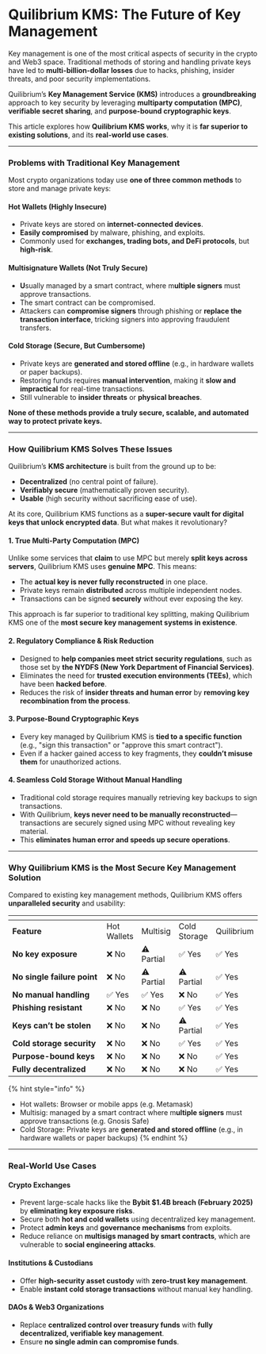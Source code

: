 # Quilibrium KMS: The Future of Key Management

Key management is one of the most critical aspects of security in the crypto and Web3 space. Traditional methods of storing and handling private keys have led to **multi-billion-dollar losses** due to hacks, phishing, insider threats, and poor security implementations.

Quilibrium’s **Key Management Service (KMS)** introduces a **groundbreaking** approach to key security by leveraging **multiparty computation (MPC)**, **verifiable secret sharing**, and **purpose-bound cryptographic keys**.

This article explores how **Quilibrium KMS works**, why it is **far superior to existing solutions**, and its **real-world use cases**.

***

### Problems with Traditional Key Management

Most crypto organizations today use **one of three common methods** to store and manage private keys:

#### **Hot Wallets (Highly Insecure)**

* Private keys are stored on **internet-connected devices**.
* **Easily compromised** by malware, phishing, and exploits.
* Commonly used for **exchanges, trading bots, and DeFi protocols**, but **high-risk**.

#### **Multisignature Wallets (Not Truly Secure)**

* **U**sually managed by a smart contract, where m**ultiple signers** must approve transactions.
* The smart contract can be compromised.
* Attackers can **compromise signers** through phishing or **replace the transaction interface**, tricking signers into approving fraudulent transfers.&#x20;

#### **Cold Storage (Secure, But Cumbersome)**

* Private keys are **generated and stored offline** (e.g., in hardware wallets or paper backups).
* Restoring funds requires **manual intervention**, making it **slow and impractical** for real-time transactions.
* Still vulnerable to **insider threats** or **physical breaches**.

**None of these methods provide a truly secure, scalable, and automated way to protect private keys.**

***

### How Quilibrium KMS Solves These Issues

Quilibrium’s **KMS architecture** is built from the ground up to be:

* **Decentralized** (no central point of failure).
* **Verifiably secure** (mathematically proven security).
* **Usable** (high security without sacrificing ease of use).

At its core, Quilibrium KMS functions as a **super-secure vault for digital keys that unlock encrypted data**. But what makes it revolutionary?

#### &#x20;1. **True Multi-Party Computation (MPC)**

Unlike some services that **claim** to use MPC but merely **split keys across servers**, Quilibrium KMS uses **genuine MPC**. This means:

* The **actual key is never fully reconstructed** in one place.
* Private keys remain **distributed** across multiple independent nodes.
* Transactions can be signed **securely** without ever exposing the key.

This approach is far superior to traditional key splitting, making Quilibrium KMS one of the **most secure key management systems in existence**.

#### 2. **Regulatory Compliance & Risk Reduction**

* Designed to **help companies meet strict security regulations**, such as those set by **the NYDFS (New York Department of Financial Services)**.
* Eliminates the need for **trusted execution environments (TEEs)**, which have been **hacked before**.
* Reduces the risk of **insider threats and human error** by **removing key recombination from the process**.

#### 3. **Purpose-Bound Cryptographic Keys**

* Every key managed by Quilibrium KMS is **tied to a specific function** (e.g., "sign this transaction" or "approve this smart contract").
* Even if a hacker gained access to key fragments, they **couldn’t misuse them** for unauthorized actions.

#### 4. **Seamless Cold Storage Without Manual Handling**

* Traditional cold storage requires manually retrieving key backups to sign transactions.
* With Quilibrium, **keys never need to be manually reconstructed**—transactions are securely signed using MPC without revealing key material.
* This **eliminates human error and speeds up secure operations**.

***

### Why Quilibrium KMS is the Most Secure Key Management Solution

Compared to existing key management methods, Quilibrium KMS offers **unparalleled security** and usability:

<table data-header-hidden><thead><tr><th width="215"></th><th></th><th></th><th></th><th></th></tr></thead><tbody><tr><td><strong>Feature</strong></td><td>Hot Wallets</td><td>Multisig</td><td>Cold Storage</td><td>Quilibrium</td></tr><tr><td><strong>No key exposure</strong></td><td>❌ No</td><td>⚠️ Partial</td><td>✅ Yes</td><td>✅ Yes</td></tr><tr><td><strong>No single failure point</strong></td><td>❌ No</td><td>⚠️ Partial</td><td>⚠️ Partial</td><td>✅ Yes</td></tr><tr><td><strong>No manual handling</strong></td><td>✅ Yes</td><td>✅ Yes</td><td>❌ No</td><td>✅ Yes</td></tr><tr><td><strong>Phishing resistant</strong></td><td>❌ No</td><td>❌ No</td><td>✅ Yes</td><td>✅ Yes</td></tr><tr><td><strong>Keys can’t be stolen</strong></td><td>❌ No</td><td>❌ No</td><td>⚠️ Partial</td><td>✅ Yes</td></tr><tr><td><strong>Cold storage security</strong></td><td>❌ No</td><td>❌ No</td><td>✅ Yes</td><td>✅ Yes</td></tr><tr><td><strong>Purpose-bound keys</strong></td><td>❌ No</td><td>❌ No</td><td>❌ No</td><td>✅ Yes</td></tr><tr><td><strong>Fully decentralized</strong></td><td>❌ No</td><td>❌ No</td><td>❌ No</td><td>✅ Yes</td></tr></tbody></table>

{% hint style="info" %}
* Hot wallets: Browser or mobile apps (e.g. Metamask)
* Multisig: managed by a smart contract where m**ultiple signers** must approve transactions (e.g. Gnosis Safe)
* Cold Storage: Private keys are **generated and stored offline** (e.g., in hardware wallets or paper backups)
{% endhint %}

***

### Real-World Use Cases

#### **Crypto Exchanges**

* Prevent large-scale hacks like the **Bybit $1.4B breach (February 2025)** by **eliminating key exposure risks**.
* Secure both **hot and cold wallets** using decentralized key management.
* Protect **admin keys** and **governance mechanisms** from exploits.
* Reduce reliance on **multisigs managed by smart contracts**, which are vulnerable to **social engineering attacks**.

#### **Institutions & Custodians**

* Offer **high-security asset custody** with **zero-trust key management**.
* Enable **instant cold storage transactions** without manual key handling.

#### **DAOs & Web3 Organizations**

* Replace **centralized control over treasury funds** with **fully decentralized, verifiable key management**.
* Ensure **no single admin can compromise funds**.
